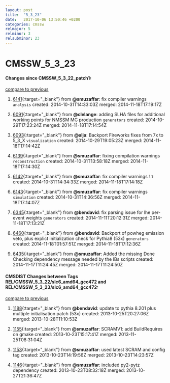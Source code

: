 ```yaml
---
layout: post
title:  "5_3_23"
date:   2017-10-06 13:50:46 +0200
categories: cmssw
relmajor: 5
relminor: 3
relsubminor: 23
---
```


# CMSSW_5_3_23
#### Changes since CMSSW_5_3_22_patch1:

[compare to previous](https://github.com/cms-sw/cmssw/compare/CMSSW_5_3_22_patch1...CMSSW_5_3_23)



1. [6141](http://github.com/cms-sw/cmssw/pull/6141){:target="_blank"}  from **@smuzaffar**: fix compiler warnings `analysis`  created: 2014-10-31T14:33:03Z merged: 2014-11-18T17:19:17Z

1. [6091](http://github.com/cms-sw/cmssw/pull/6091){:target="_blank"}  from **@clelange**: adding SLHA files for additional working points for NMSSM MC production `generators`  created: 2014-10-29T17:23:24Z merged: 2014-11-18T17:14:54Z

1. [6093](http://github.com/cms-sw/cmssw/pull/6093){:target="_blank"}  from **@alja**:  Backport Fireworks fixes from 7x to  5_3_X `visualization`  created: 2014-10-29T19:05:23Z merged: 2014-11-18T17:14:42Z

1. [6139](http://github.com/cms-sw/cmssw/pull/6139){:target="_blank"}  from **@smuzaffar**: fixing compilation warnings `reconstruction`  created: 2014-10-31T13:58:18Z merged: 2014-11-18T17:14:30Z

1. [6142](http://github.com/cms-sw/cmssw/pull/6142){:target="_blank"}  from **@smuzaffar**: fix compiler warnings `l1`  created: 2014-10-31T14:34:33Z merged: 2014-11-18T17:14:18Z

1. [6143](http://github.com/cms-sw/cmssw/pull/6143){:target="_blank"}  from **@smuzaffar**: fix compiler warnings `simulation`  created: 2014-10-31T14:36:56Z merged: 2014-11-18T17:14:07Z

1. [6345](http://github.com/cms-sw/cmssw/pull/6345){:target="_blank"}  from **@bendavid**: fix parsing issue for lhe per-event weights `generators`  created: 2014-11-11T20:12:31Z merged: 2014-11-18T17:13:21Z

1. [6460](http://github.com/cms-sw/cmssw/pull/6460){:target="_blank"}  from **@bendavid**: Backport of powheg emission veto, plus explict initialization check for Pythia8 (53x) `generators`  created: 2014-11-18T01:57:51Z merged: 2014-11-18T17:12:36Z

1. [6435](http://github.com/cms-sw/cmssw/pull/6435){:target="_blank"}  from **@smuzaffar**: Added the missing Done Checking dependency message needed by the IBs scripts created: 2014-11-17T11:24:45Z merged: 2014-11-17T11:24:50Z

#### CMSDIST Changes between Tags REL/CMSSW_5_3_22/slc6_amd64_gcc472 and REL/CMSSW_5_3_23/slc6_amd64_gcc472:

[compare to previous](https://github.com/cms-sw/cmsdist/compare/REL/CMSSW_5_3_22/slc6_amd64_gcc472...REL/CMSSW_5_3_23/slc6_amd64_gcc472)



1. [1188](http://github.com/cms-sw/cmssw/pull/1188){:target="_blank"}  from **@bendavid**: update to pythia 8.201 plus multiple initialisation patch (53x) created: 2013-10-25T20:27:06Z merged: 2013-10-28T11:10:53Z

1. [1155](http://github.com/cms-sw/cmssw/pull/1155){:target="_blank"}  from **@smuzaffar**: SCRAMV1: add BuildRequires on gmake created: 2013-10-23T15:17:41Z merged: 2013-11-25T08:31:04Z

1. [1153](http://github.com/cms-sw/cmssw/pull/1153){:target="_blank"}  from **@smuzaffar**: used latest SCRAM and config tag created: 2013-10-23T14:19:56Z merged: 2013-10-23T14:23:57Z

1. [1146](http://github.com/cms-sw/cmssw/pull/1146){:target="_blank"}  from **@smuzaffar**: included py2-pytz dependency created: 2013-10-23T08:32:18Z merged: 2013-10-27T21:36:47Z
